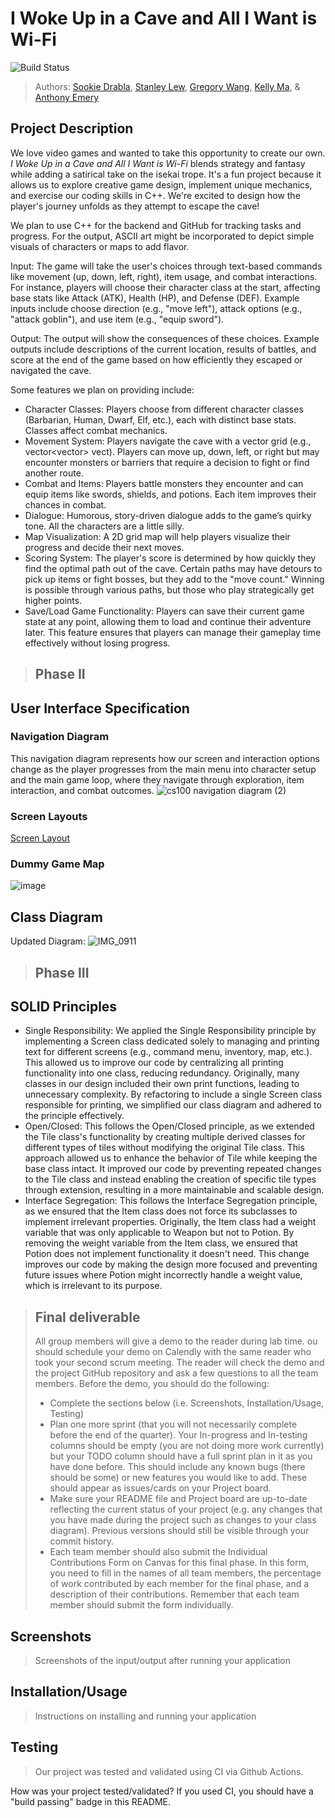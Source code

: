 # I Woke Up in a Cave and All I Want is Wi-Fi 
![Build Status](https://github.com/cs100/final-project-pinkie-pie/actions/workflows/main.yml/badge.svg)
 > Authors: [Sookie Drabla](https://github.com/sdrabla), [Stanley Lew](https://github.com/stanleylew5), [Gregory Wang](https://github.com/rowletribombee), [Kelly Ma](https://github.com/kellyma073), & [Anthony Emery](https://github.com/antodough)

## Project Description

We love video games and wanted to take this opportunity to create our own. *I Woke Up in a Cave and All I Want is Wi-Fi* blends strategy and fantasy while adding a satirical take on the isekai trope. It's a fun project because it allows us to explore creative game design, implement unique mechanics, and exercise our coding skills in C++. We're excited to design how the player's journey unfolds as they attempt to escape the cave!

We plan to use C++ for the backend and GitHub for tracking tasks and progress. For the output, ASCII art might be incorporated to depict simple visuals of characters or maps to add flavor.

Input: The game will take the user's choices through text-based commands like movement (up, down, left, right), item usage, and combat interactions. For instance, players will choose their character class at the start, affecting base stats like Attack (ATK), Health (HP), and Defense (DEF). Example inputs include choose direction (e.g., "move left"), attack options (e.g., "attack goblin"), and use item (e.g., "equip sword").

Output: The output will show the consequences of these choices. Example outputs include descriptions of the current location, results of battles, and score at the end of the game based on how efficiently they escaped or navigated the cave.

Some features we plan on providing include:
* Character Classes: Players choose from different character classes (Barbarian, Human, Dwarf, Elf, etc.), each with distinct base stats. Classes affect combat mechanics.
* Movement System: Players navigate the cave with a vector grid (e.g., vector<vector<int>> vect). Players can move up, down, left, or right but may encounter monsters or barriers that require a decision to fight or find another route.
* Combat and Items: Players battle monsters they encounter and can equip items like swords, shields, and potions. Each item improves their chances in combat.
* Dialogue: Humorous, story-driven dialogue adds to the game’s quirky tone. All the characters are a little silly.
* Map Visualization: A 2D grid map will help players visualize their progress and decide their next moves.
* Scoring System: The player's score is determined by how quickly they find the optimal path out of the cave. Certain paths may have detours to pick up items or fight bosses, but they add to the "move count." Winning is possible through various paths, but those who play strategically get higher points.
* Save/Load Game Functionality: Players can save their current game state at any point, allowing them to load and continue their adventure later. This feature ensures that players can manage their gameplay time effectively without losing progress.

 > ## Phase II

## User Interface Specification

### Navigation Diagram
This navigation diagram represents how our screen and interaction options change as the player progresses from the main menu into character setup and the main game loop, where they navigate through exploration, item interaction, and combat outcomes.
![cs100 navigation diagram (2)](https://github.com/user-attachments/assets/58192b4b-4c31-442f-8fa5-0af64640418f)

### Screen Layouts
[Screen Layout](https://docs.google.com/document/d/1VOla1fuHbr2JOMuvnhqX7As1DWS0icjsOhyZanJbCrs/edit?usp=sharing)

### Dummy Game Map
![image](https://github.com/user-attachments/assets/aaaf8e3f-1447-4c96-9c33-b07e5e4f94ff)

## Class Diagram
Updated Diagram: 
![IMG_0911](https://github.com/user-attachments/assets/8fe3c68b-a37a-4fb3-9ed2-9086d857fae6)

 > ## Phase III
## SOLID Principles
* Single Responsibility: We applied the Single Responsibility principle by implementing a Screen class dedicated solely to managing and printing text for different screens (e.g., command menu, inventory, map, etc.). This allowed us to improve our code by centralizing all printing functionality into one class, reducing redundancy. Originally, many classes in our design included their own print functions, leading to unnecessary complexity. By refactoring to include a single Screen class responsible for printing, we simplified our class diagram and adhered to the principle effectively.
* Open/Closed: This follows the Open/Closed principle, as we extended the Tile class's functionality by creating multiple derived classes for different types of tiles without modifying the original Tile class. This approach allowed us to enhance the behavior of Tile while keeping the base class intact. It improved our code by preventing repeated changes to the Tile class and instead enabling the creation of specific tile types through extension, resulting in a more maintainable and scalable design.
* Interface Segregation: This follows the Interface Segregation principle, as we ensured that the Item class does not force its subclasses to implement irrelevant properties. Originally, the Item class had a weight variable that was only applicable to Weapon but not to Potion. By removing the weight variable from the Item class, we ensured that Potion does not implement functionality it doesn't need. This change improves our code by making the design more focused and preventing future issues where Potion might incorrectly handle a weight value, which is irrelevant to its purpose.
 
 > ## Final deliverable
 > All group members will give a demo to the reader during lab time. ou should schedule your demo on Calendly with the same reader who took your second scrum meeting. The reader will check the demo and the project GitHub repository and ask a few questions to all the team members. 
 > Before the demo, you should do the following:
 > * Complete the sections below (i.e. Screenshots, Installation/Usage, Testing)
 > * Plan one more sprint (that you will not necessarily complete before the end of the quarter). Your In-progress and In-testing columns should be empty (you are not doing more work currently) but your TODO column should have a full sprint plan in it as you have done before. This should include any known bugs (there should be some) or new features you would like to add. These should appear as issues/cards on your Project board.
 > * Make sure your README file and Project board are up-to-date reflecting the current status of your project (e.g. any changes that you have made during the project such as changes to your class diagram). Previous versions should still be visible through your commit history.
>  * Each team member should also submit the Individual Contributions Form on Canvas for this final phase. In this form, you need to fill in the names of all team members, the percentage of work contributed by each member for the final phase, and a description of their contributions. Remember that each team member should submit the form individually.
 
 ## Screenshots
 > Screenshots of the input/output after running your application
 ## Installation/Usage
 > Instructions on installing and running your application
 ## Testing
 > Our project was tested and validated using CI via Github Actions. 

How was your project tested/validated? If you used CI, you should have a "build passing" badge in this README.
 
